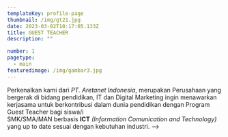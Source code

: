 ```yaml
---
templateKey: profile-page
thumbnail: /img/gt21.jpg
date: 2023-03-02T10:17:05.133Z
title: GUEST TEACHER
description: ""

number: 1
pagetype:
  - main
featuredimage: /img/gambar3.jpg
---
```



Perkenalkan kami dari *PT. Aretanet Indonesia*, merupakan
Perusahaan yang bergerak di bidang pendidikan, IT dan Digital
Marketing ingin menawarkan kerjasama untuk berkontribusi dalam
dunia pendidikan dengan Program Guest Teacher bagi siswa/i  
SMK/SMA/MAN berbasis **ICT** *(Information Comunication and
Technology)* yang up to date sesuai dengan kebutuhan industri. -->



<a href="https://unsplash.com/@tomcrewceramics" target="_blank"></a>


